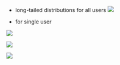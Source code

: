 
- long-tailed distributions for all users
![](https://github.com/wepe/weibo/blob/master/plot/figure_1.png)

- for single user

![](https://github.com/wepe/weibo/blob/master/plot/figure_13.png)

![](https://github.com/wepe/weibo/blob/master/plot/figure_7.png)

![](https://github.com/wepe/weibo/blob/master/plot/figure_3.png)

